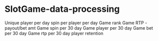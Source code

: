 # SlotGame-data-processing
Unique player per day
spin per player per day
Game rank
Game RTP - payout/bet amt
Game spin per 30 day
Game player per 30 day
Game bet per 30 day
Game rtp per 30 day
player retention
